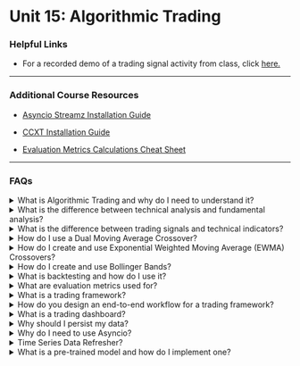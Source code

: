 # Unit 15: Algorithmic Trading

### Helpful Links

* For a recorded demo of a trading signal activity from class, click [here.](Activities_walkthrough.md)


---

### Additional Course Resources

* [Asyncio Streamz Installation Guide](Asyncio_Streamz_Install_Guide.md)

* [CCXT Installation Guide](CCXT_Install_Guide.md)

* [Evaluation Metrics Calculations Cheat Sheet](EvaluationsCalculationGuide.md)


---

### FAQs

<details>
<summary>What is Algorithmic Trading and why do I need to understand it?</summary><br>

Algorithmic trading is the trading of stocks using automated computer generated buy/sell decisions.  This type of trading is becoming more and more popular in the FinTech world largely because it can be backtested with historical and current data to prove profitability and for its ability to mitigate profit loss due to human error.  Some algorithmic trading strategies use the technology to inform their end decisions, while others run on auto-pilot - predicting and executing trades autonomously.

Algorithmic trading bots consist of three components:
- Signals:  Information that is useful for predicting the asset movement (such as performance and evaluation metrics, public sentiment).
- Entry Rules:  A decision rule telling you when to buy an asset (such as when a signal reaches a pre-specified, high enough level).
- Exit Rules:  A decision rule telling you when to sell or dispose of an asset (such as when a signal reaches a pre-specified, low enough level).
</details>
<details>
<summary>What is the difference between technical analysis and fundamental analysis?</summary><br>

The two major schools of thought in trading analysis are technical and fundamental analysis.  They are both are beneficial techniques used to develop trading strategies, however the methods of each are quite different.
<blockquote>

<details>
<summary>Technical Analysis</summary><br>

Technical analysis is used to determine the value of a stock based only on the patterns and trends in its price movements and volume.  Examples of technical analysis methods are Moving Averages and Bollinger Bands.  Technical analysts look for known patterns in the trend lines these methods produce, such as pennants, flags and wedges.  Using these patterns, they attempt to predict the stock's future movements.  For an overview list of technical indicator patterns, check out [this](https://www.investopedia.com/articles/technical/112601.asp) Investopedia article.

<br>
</details>
<details>
<summary>Fundamental Analysis</summary><br>

Fundamental analysis attempts to determine the value of a stock based on qualitative factors like management style and business model, quantitative factors such as balance sheet numbers, and even emotional and subjective factors like public sentiment.  Fundamental analysts create complicated mathmatical forecasting models based on these factors, making many assumptions and applying different weights to various factors.

<br>
</details>

</blockquote>
</details>


</details>
<details>
<summary>What is the difference between trading signals and technical indicators?</summary><br>

Technical indicators are metrics used to evaluate stock price movements, while trading signals are the point which those indicators suggest a time to buy or sell.  A good trading strategy will utlize both as one plays off the other.

<blockquote>
<details>
<summary>Technical Indicators</summary><br>

Falling under the umbrella of technical analysis, a technical indicator is a data-driven metric that uses trading data such as closing price and volume to analyze the short or long-term price movements occurring over a specified period. For example, a 20-day simple moving average is a technical indicator representing a rolling 20-day mean of a stock's closing prices.

<br>
</details>
<details>
<summary>Trading Signals</summary><br>

A trading signal is the point at which a technical indicator, such as the crossover of two moving averages (short MA and long MA), suggests an opportunity for action--namely whether an individual trader or algorithmic trading program should issue a buy or sell order for a security (such as a stock) at that point in time.

<br>
</details>

</blockquote>
</details>

</details>
<details>
<summary>How do I use a Dual Moving Average Crossover?</summary><br>


<blockquote>
<details>
<summary>What it is:</summary><br>
The dual moving average crossover utilizes short and long term simple moving averages.  When these two trend lines are plotted, they will move in the same direction on the chart and will eventually cross over each other.  The value at the time of the crossover is considered the crossover point - a type of technical indicator.

Check out the [moving average refresher](Moving_Average_Refresher.md) if you need a quick refresh on how moving averages work!
<br>

<br>
</details>
<details>
<summary>How to use it:</summary><br>

If the short-term moving average line goes above the long-term moving average line, the indicator suggests that the price will be rising higher than the historical average in the short term.

If the short-term moving average line dips below the long-term moving average line, the indicator suggests that the price will be dropping lower than the historical average in the short term.

In the following candlestick chart for Bitcoin, you can see the dual moving average lines and the crossover points, indicating entry (buy signal) and exit (sell signal) points:

<img src=Images/dual_ma_cross.png width=700><br>
</details>
<details>
<summary>How to create it:</summary><br>

The dual moving average crossover can be created by using Pandas functionality.  In the following steps we'll start with a simple example DataFrame with a datetime index and column of closing stock prices.

<img src=Images/signals_df.PNG width=150>
<blockquote>
<details>
<summary>Step One: Signal, STMA, and LTMA Columns</summary><br>

First we initialize a `Signals` column, then create our short and long term moving average columns using the `.rolling()` and `.mean()` methods:

```python
# Set the short window and long windows
short_window = 50
long_window = 100

# Generate the short and long moving averages (50 and 100 days, respectively)
signals_df['Signal'] = 0.0
signals_df['SMA50'] = signals_df['Close'].rolling(window=short_window).mean()
signals_df['SMA100'] = signals_df['Close'].rolling(window=long_window).mean()

signals_df.tail()
```
<img src=Images/signals_df_sma.PNG width=250>
<br>


</details><br>
<details>
<summary>Step Two: Creating the Signal Values</summary><br>


Next we create the signals themselves using `np.where()`.  The code begins at the start of the short rolling window because the values prior to that are null.  We accomplish this by slicing the column with a colon after the short_window variable: `signals_df[short_window:]`.  The complete code loos like this:
```python
# Generate the trading signal (1 or 0) to when the short window is less than the long
# Note: Use 1 when the SMA50 is less than SMA100 and 0 for when it is not.
signals_df["Signal"][short_window:] = np.where(
    signals_df["SMA50"][short_window:] < signals_df["SMA100"][short_window:], 1.0, 0.0
)
```
Don't let the above code confuse you!  It is simply checking if the STMA is smaller than the LTMA and inserted a 1 if it is.  A small snippet of the values generated can be seen below:

<img src=Images/signals_df_values.PNG width=350>
</details><br>
<details>
<summary>Step Three: Creating the Entry/Exit Points</summary><br>

The next step is to take the `.diff()` of the `Signals` column and add it to the DataFrame.  Remember, `.diff` just subtracts one cell from the previous and provides the difference:

<img src=Images/signals_df_diff.PNG width=350>
</details><br>
<details>
<summary>Step Four: Visualizing the Indicators</summary><br>

Finally, the entry/exit points can be visualized using the following code:
```python
# Visualize exit position relative to close price
exit = signals_df[signals_df['Entry/Exit'] == -1.0]['Close'].hvplot.scatter(
    color='red',
    legend=False,
    ylabel='Price in $',
    width=1000,
    height=400)

# Visualize entry position relative to close price
entry = signals_df[signals_df['Entry/Exit'] == 1.0]['Close'].hvplot.scatter(
    color='green',
    legend=False,
    ylabel='Price in $',
    width=1000,
    height=400)

# Visualize close price for the investment
security_close = signals_df[['Close']].hvplot(
    line_color='lightgray',
    ylabel='Price in $',
    width=1000,
    height=400)

# Visualize moving averages
moving_avgs = signals_df[['SMA50', 'SMA100']].hvplot(
    ylabel='Price in $',
    width=1000,
    height=400)

# Overlay plots
entry_exit_plot = security_close * moving_avgs * entry * exit
entry_exit_plot.opts(xaxis=None)
```
<img src=Images/signals_df_plot.PNG width=800>

</details><br>
</blockquote>
</details>
</details>
</blockquote>
</details>

<details>
<summary>How do I create and use Exponential Weighted Moving Average (EWMA) Crossovers?</summary><br>

<blockquote>
<details>
<summary>What it is:</summary><br>

The EWMA crossover utilizes short and long term exponentially weighted moving averages.  Because the most recent prices are more heavily weighted and because the smaller window has less time included, the short term EWMA is considered a fast moving trend line with more momentum than its long term EWMA counterpart.

These two variables are subsequently referred to as a *fast close* for short term EWMA and a *slow close* for long term EWMA.

Much like the dual simple moving average crossover, when these two trend lines are plotted, they will move in the same direction on the chart and will eventually cross over each other.  The value at the time of the crossover is considered the crossover point - a type of technical indicator.<br>

Check out the [moving average refresher](Moving_Average_Refresher.md) if you need a quick refresh on how moving averages work!

<br>
</details>
<details>
<summary>How to use it:</summary><br>

If the short-term moving average line goes above the long-term moving average line, the indicator suggests that the price will be rising higher than the historical average in the short term.

If the short-term moving average line dips below the long-term moving average line, the indicator suggests that the price will be dropping lower than the historical average in the short term.

In the following candlestick chart for Bitcoin, you can see the dual moving average lines and the crossover points, indicating entry (buy signal) and exit (sell signal) points:

<img src=Images/dual_ma_cross.png width=700><br>
</details>
<details>
<summary>How to create it:</summary><br>

The dual moving average crossover can be created by using Pandas functionality.  In the following steps we'll start with a simple example DataFrame with a datetime index and column of closing stock prices.

<img src=Images/signals_df.PNG width=150>
<blockquote>
<details>
<summary>Step One: Signal, STMA, and LTMA Columns</summary><br>

</details>
</blockquote>
</details>
</details>
<details>
<summary>How do I create and use Bollinger Bands?</summary><br>

<blockquote>
<details>
<summary>What it is:</summary><br>

The dual moving average crossover utilizes short and long term moving averages.  When these two trend lines are plotted, they will move in the same direction on the chart and will eventually cross over each other.  The value at the time of the crossover is considered the crossover point - a type of technical indicator.<br>

Check out the [moving average refresher](Moving_Average_Refresher.md) if you need a quick refresh on how moving averages work!

<br>
</details>
<details>
<summary>How to use it:</summary><br>

If the short-term moving average line goes above the long-term moving average line, the indicator suggests that the price will be rising higher than the historical average in the short term.

If the short-term moving average line dips below the long-term moving average line, the indicator suggests that the price will be dropping lower than the historical average in the short term.

In the following candlestick chart for Bitcoin, you can see the dual moving average lines and the crossover points, indicating entry (buy signal) and exit (sell signal) points:

<img src=Images/dual_ma_cross.png width=700><br>
</details>
<details>
<summary>How to create it:</summary><br>

The dual moving average crossover can be created by using Pandas functionality.  In the following steps we'll start with a simple example DataFrame with a datetime index and column of closing stock prices.

<img src=Images/signals_df.PNG width=150>
<blockquote>
<details>
<summary>Step One: Signal, STMA, and LTMA Columns</summary><br>

</details>
</blockquote>
</details>
</details>
<details>
<summary>What is backtesting and how do I use it?</summary><br>
</details>

<details>
<summary>What are evaluation metrics used for?</summary><br>

Evaluation metrics are calculations used to assess the value of trades.  Used in conjunction with your trading algorithms, they can be used to analyze it's performance and plan for needed adjustments.  In class we cover the following evluation metrics:

- **Cumulative Return:** the total/aggregated amount of gains and losses for an investment. Cumulative return is measured across time and not for a given time period.

- **Annual Return:** a time-weighted annual percentage representing the return on an investment over a period of time.

- **Annual Volatility:** the annualized degree of variation in trading prices over time.

- **Sharpe Ratio:** The return of investment compared to its risk, measured by the difference between the return on investment and the risk-free return.

- **Downside Deviation/Return:** The measure of risk for returns that are below the minimum acceptable return.

- **Sortino Ratio:** The quotient of harmful volatility and overall volatility. The Sortino ratio focuses on downside deviation rather than the standard deviation.

A cheat sheet to these calculations can be seen [here.](EvaluationsCalculationGuide.md)

</details>

<details>
<summary>What is a trading framework?</summary><br>
</details>

<details>
<summary>How do you design an end-to-end workflow for a trading framework?</summary><br>
</details>

<details>
<summary>What is a trading dashboard?</summary><br>
</details>

<details>
<summary>Why should I persist my data?</summary><br>
</details>

<details>
<summary>Why do I need to use Asyncio?</summary><br>
</details>

<details>
<summary>Time Series Data Refresher?</summary><br>
</details>

<details>
<summary>What is a pre-trained model and how do I implement one?</summary><br>
</details>
